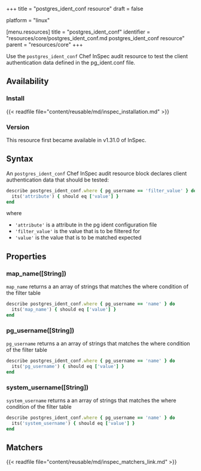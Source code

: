 +++
title = "postgres_ident_conf resource"
draft = false

platform = "linux"

[menu.resources]
    title = "postgres_ident_conf"
    identifier = "resources/core/postgres_ident_conf.md postgres_ident_conf resource"
    parent = "resources/core"
+++

Use the `postgres_ident_conf` Chef InSpec audit resource to test the client authentication data defined in the pg_ident.conf file.

## Availability

### Install

{{< readfile file="content/reusable/md/inspec_installation.md" >}}

### Version

This resource first became available in v1.31.0 of InSpec.

## Syntax

An `postgres_ident_conf` Chef InSpec audit resource block declares client authentication data that should be tested:

```ruby
describe postgres_ident_conf.where { pg_username == 'filter_value' } do
  its('attribute') { should eq ['value'] }
end
```

where

- `'attribute'` is a attribute in the pg ident configuration file
- `'filter_value'` is the value that is to be filtered for
- `'value'` is the value that is to be matched expected

## Properties

### map_name([String])

`map_name` returns a an array of strings that matches the where condition of the filter table

```ruby
describe postgres_ident_conf.where { pg_username == 'name' } do
  its('map_name') { should eq ['value'] }
end
```

### pg_username([String])

`pg_username` returns a an array of strings that matches the where condition of the filter table

```ruby
describe postgres_ident_conf.where { pg_username == 'name' } do
  its('pg_username') { should eq ['value'] }
end
```

### system_username([String])

`system_username` returns a an array of strings that matches the where condition of the filter table

```ruby
describe postgres_ident_conf.where { pg_username == 'name' } do
  its('system_username') { should eq ['value'] }
end
```

## Matchers

{{< readfile file="content/reusable/md/inspec_matchers_link.md" >}}
